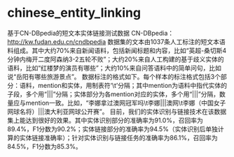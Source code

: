 # chinese_entity_linking
基于CN-DBpedia的短文本实体链接测试数据
CN-DBpedia：http://kw.fudan.edu.cn/cndbpedia
数据集的文本由1037条人工标注的短文本语料组成。其中大约70%来自新闻语料，包括新闻标题和内容，比如“英超-桑切斯4分钟内梅开二度阿森纳3-2五轮不败”；大约20%来自人工构建的基于歧义实体的语料，比如“红楼梦的演员有哪些”；大约10%来自问答语料中的简单问句，比如说“岳阳有哪些旅游景点”。
数据标注的格式如下。每个样本的标注格式包括3个部分：语料，mention和实体，用制表符‘\t’分隔；其中mention为语料中指代实体的子段，多个用“|||”分隔；实体部分为各mention对应的实体，多个用“|||”分隔，数量应与mention一致。比如，“李娜拿过澳网冠军吗\t李娜|||澳网\t李娜（中国女子网球名将）|||澳大利亚网球公开赛”。
目前，我们的实体识别与链接技术在该数据集上能达到很好的效果。其中实体识别部分的准确率为91.0%，召回率为89.4%，F1分数为90.2%；实体链接部分的准确率为94.5%（实体识别后单独计算的实体链接准确率）；针对实体识别与链接任务的准确率为86.1%，召回率为84.5%，F1分数为85.3%。
